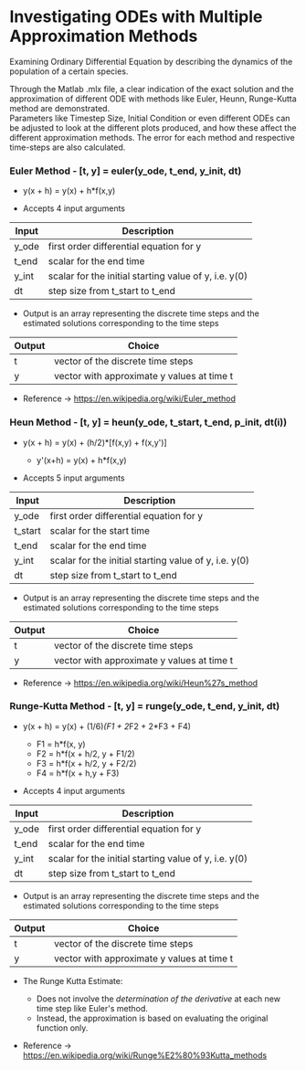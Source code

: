 # Investigating ODEs with Multiple Approximation Methods

Examining Ordinary Differential Equation by describing the dynamics of the
population of a certain species.

Through the Matlab .mlx file, a clear indication of the exact solution and the approximation of different ODE with methods like Euler, Heunn, Runge-Kutta method are demonstrated. <br/>
Parameters like Timestep Size, Initial Condition or even different ODEs can be adjusted to look at the different plots produced, and how these affect the different approximation methods. The error for each method and respective time-steps are also calculated.


### Euler Method - [t, y] = euler(y_ode, t_end, y_init, dt)

- y(x + h) = y(x) + h*f(x,y)
  
- Accepts 4 input arguments

| Input | Description                                           |
| ----- | ----------------------------------------------------- |
| y_ode | first order differential equation for y               |
| t_end | scalar for the end time                               |
| y_int | scalar for the initial starting value of y, i.e. y(0) |
| dt    | step size from t_start to t_end                       |

- Output is an array representing the discrete time steps and the estimated solutions corresponding to the time steps

| Output | Choice                                     |
| ------ | ------------------------------------------ |
| t      | vector of the discrete time steps          |
| y      | vector with approximate y values at time t |

- Reference -> https://en.wikipedia.org/wiki/Euler_method

### Heun Method - [t, y] = heun(y_ode, t_start, t_end, p_init, dt(i))

- y(x + h) = y(x) + (h/2)*[f(x,y) + f(x,y')]
  - y'(x+h) = y(x) + h*f(x,y)

- Accepts 5 input arguments

|  Input  | Description                                           |
|  -----  | ----------------------------------------------------- |
|  y_ode  | first order differential equation for y               |
| t_start | scalar for the start time                             |
|  t_end  | scalar for the end time                               |
|  y_int  | scalar for the initial starting value of y, i.e. y(0) |
|    dt   | step size from t_start to t_end                       |

- Output is an array representing the discrete time steps and the estimated solutions corresponding to the time steps

| Output | Choice                                     |
| ------ | ------------------------------------------ |
| t      | vector of the discrete time steps          |
| y      | vector with approximate y values at time t |

- Reference -> https://en.wikipedia.org/wiki/Heun%27s_method

### Runge-Kutta Method - [t, y] = runge(y_ode, t_end, y_init, dt)

- y(x + h) = y(x) + (1/6)*(F1 + 2*F2 + 2*F3 + F4)
  - F1 = h*f(x, y)
  - F2 = h*f(x + h/2, y + F1/2)
  - F3 = h*f(x + h/2, y + F2/2)
  - F4 = h*f(x + h,y + F3)
  
- Accepts 4 input arguments

| Input | Description                                           |
| ----- | ----------------------------------------------------- |
| y_ode | first order differential equation for y               |
| t_end | scalar for the end time                               |
| y_int | scalar for the initial starting value of y, i.e. y(0) |
| dt    | step size from t_start to t_end                       |

- Output is an array representing the discrete time steps and the estimated solutions corresponding to the time steps

| Output | Choice                                     |
| ------ | ------------------------------------------ |
| t      | vector of the discrete time steps          |
| y      | vector with approximate y values at time t |

- The Runge Kutta Estimate:

  - Does not involve the _determination of the derivative_ at each new time step like Euler's method.
  - Instead, the approximation is based on evaluating the original function only.

- Reference -> https://en.wikipedia.org/wiki/Runge%E2%80%93Kutta_methods


